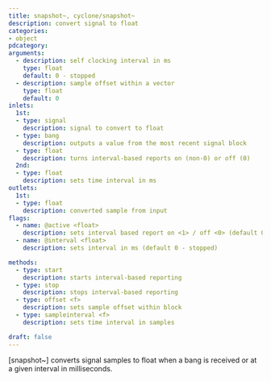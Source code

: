 ```yaml
---
title: snapshot~, cyclone/snapshot~
description: convert signal to float
categories:
- object
pdcategory:
arguments:
  - description: self clocking interval in ms
    type: float
    default: 0 - stopped
  - description: sample offset within a vector
    type: float
    default: 0
inlets:
  1st:
  - type: signal
    description: signal to convert to float
  - type: bang
    description: outputs a value from the most recent signal block
  - type: float
    description: turns interval-based reports on (non-0) or off (0)
  2nd:
  - type: float
    description: sets time interval in ms
outlets:
  1st:
  - type: float
    description: converted sample from input
flags:
  - name: @active <float>
    description: sets interval based report on <1> / off <0> (default 0)
  - name: @interval <float>
    description: sets interval in ms (default 0 - stopped)

methods:
  - type: start
    description: starts interval-based reporting
  - type: stop
    description: stops interval-based reporting
  - type: offset <f>
    description: sets sample offset within block
  - type: sampleinterval <f>
    description: sets time interval in samples

draft: false
---
```


[snapshot~] converts signal samples to float when a bang is received or at a given interval in milliseconds.

